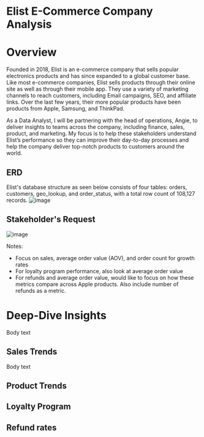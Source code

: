 # Elist E-Commerce Company Analysis
# Overview
Founded in 2018, Elist is an e-commerce company that sells popular electronics products and has since expanded to a global customer base. Like most e-commerce companies, Elist sells products through their online site as well as through their mobile app. They use a variety of marketing channels to reach customers, including Email campaigns, SEO, and affiliate links. Over the last few years, their more popular products have been products from Apple, Samsung, and ThinkPad.

As a Data Analyst, I will be partnering with the head of operations, Angie, to deliver insights to teams across the company, including finance, sales, product, and marketing. My focus is to help these stakeholders understand Elist’s performance so they can improve their day-to-day processes and help the company deliver top-notch products to customers around the world. 

## ERD
Elist's database structure as seen below consists of four tables: orders, customers, geo_lookup, and order_status, with a total row count of 108,127 records.
![image](https://github.com/user-attachments/assets/de5f37da-acb9-4745-aeaf-5168f6dbc1ff)

## Stakeholder's Request
![image](https://github.com/user-attachments/assets/b357f973-e572-4559-a8d9-0778e90058af)

Notes:
- Focus on sales, average order value (AOV), and order count for growth rates
- For loyalty program performance, also look at average order value
- For refunds and average order value, would like to focus on how these metrics compare across Apple products. Also include number of refunds as a metric.
  
# Deep-Dive Insights
Body text

## Sales Trends
Body text

## Product Trends
## Loyalty Program
## Refund rates

